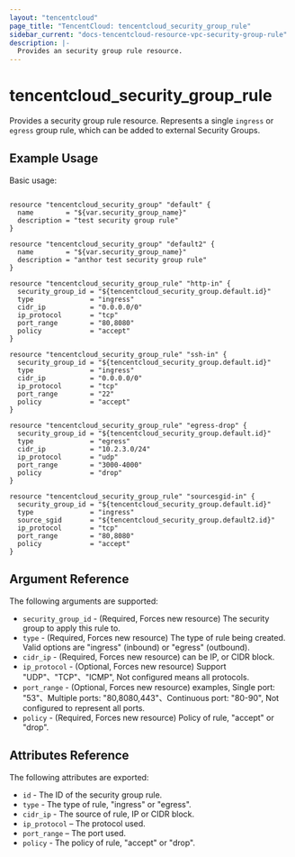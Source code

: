 ```yaml
---
layout: "tencentcloud"
page_title: "TencentCloud: tencentcloud_security_group_rule"
sidebar_current: "docs-tencentcloud-resource-vpc-security-group-rule"
description: |-
  Provides an security group rule resource.
---
```


# tencentcloud_security_group_rule

Provides a security group rule resource. Represents a single `ingress` or `egress` group rule, which can be added to external Security Groups.

## Example Usage

Basic usage:

```hcl

resource "tencentcloud_security_group" "default" {
  name        = "${var.security_group_name}"
  description = "test security group rule"
}

resource "tencentcloud_security_group" "default2" {
  name        = "${var.security_group_name}"
  description = "anthor test security group rule"
}

resource "tencentcloud_security_group_rule" "http-in" {
  security_group_id = "${tencentcloud_security_group.default.id}"
  type              = "ingress"
  cidr_ip           = "0.0.0.0/0"
  ip_protocol       = "tcp"
  port_range        = "80,8080"
  policy            = "accept"
}

resource "tencentcloud_security_group_rule" "ssh-in" {
  security_group_id = "${tencentcloud_security_group.default.id}"
  type              = "ingress"
  cidr_ip           = "0.0.0.0/0"
  ip_protocol       = "tcp"
  port_range        = "22"
  policy            = "accept"
}

resource "tencentcloud_security_group_rule" "egress-drop" {
  security_group_id = "${tencentcloud_security_group.default.id}"
  type              = "egress"
  cidr_ip           = "10.2.3.0/24"
  ip_protocol       = "udp"
  port_range        = "3000-4000"
  policy            = "drop"
}

resource "tencentcloud_security_group_rule" "sourcesgid-in" {
  security_group_id = "${tencentcloud_security_group.default.id}"
  type              = "ingress"
  source_sgid       = "${tencentcloud_security_group.default2.id}"
  ip_protocol       = "tcp"
  port_range        = "80,8080"
  policy            = "accept"
}
```

## Argument Reference

The following arguments are supported:

* `security_group_id` - (Required, Forces new resource) The security group to apply this rule to.
* `type` - (Required, Forces new resource) The type of rule being created. Valid options are "ingress" (inbound) or "egress" (outbound).
* `cidr_ip` - (Required, Forces new resource) can be IP, or CIDR block.
* `ip_protocol` - (Optional, Forces new resource) Support "UDP"、"TCP"、"ICMP", Not configured means all protocols.
* `port_range` - (Optional, Forces new resource) examples, Single port: "53"、Multiple ports: "80,8080,443"、Continuous port: "80-90", Not configured to represent all ports.
* `policy` - (Required, Forces new resource) Policy of rule, "accept" or "drop".

## Attributes Reference

The following attributes are exported:

* `id` - The ID of the security group rule.
* `type` - The type of rule, "ingress" or "egress".
* `cidr_ip` - The source of rule, IP or CIDR block.
* `ip_protocol` – The protocol used.
* `port_range` – The port used.
* `policy` - The policy of rule, "accept" or "drop".
